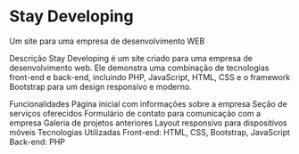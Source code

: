 # Stay Developing
Um site para uma empresa de desenvolvimento WEB


Descrição
Stay Developing é um site criado para uma empresa de desenvolvimento web. Ele demonstra uma combinação de tecnologias front-end e back-end, incluindo PHP, JavaScript, HTML, CSS e o framework Bootstrap para um design responsivo e moderno.

Funcionalidades
Página inicial com informações sobre a empresa
Seção de serviços oferecidos
Formulário de contato para comunicação com a empresa
Galeria de projetos anteriores
Layout responsivo para dispositivos móveis
Tecnologias Utilizadas
Front-end: HTML, CSS, Bootstrap, JavaScript
Back-end: PHP



